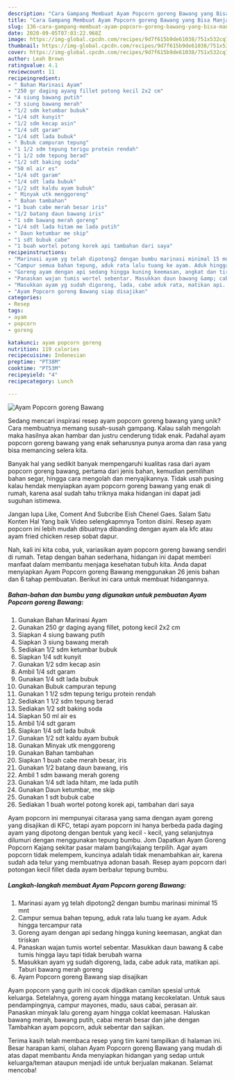```yaml
---
description: "Cara Gampang Membuat Ayam Popcorn goreng Bawang yang Bisa Manjain Lidah"
title: "Cara Gampang Membuat Ayam Popcorn goreng Bawang yang Bisa Manjain Lidah"
slug: 136-cara-gampang-membuat-ayam-popcorn-goreng-bawang-yang-bisa-manjain-lidah
date: 2020-09-05T07:03:22.968Z
image: https://img-global.cpcdn.com/recipes/9d7f615b9de61038/751x532cq70/ayam-popcorn-goreng-bawang-foto-resep-utama.jpg
thumbnail: https://img-global.cpcdn.com/recipes/9d7f615b9de61038/751x532cq70/ayam-popcorn-goreng-bawang-foto-resep-utama.jpg
cover: https://img-global.cpcdn.com/recipes/9d7f615b9de61038/751x532cq70/ayam-popcorn-goreng-bawang-foto-resep-utama.jpg
author: Leah Brown
ratingvalue: 4.1
reviewcount: 11
recipeingredient:
- " Bahan Marinasi Ayam"
- "250 gr daging ayang fillet potong kecil 2x2 cm"
- "4 siung bawang putih"
- "3 siung bawang merah"
- "1/2 sdm ketumbar bubuk"
- "1/4 sdt kunyit"
- "1/2 sdm kecap asin"
- "1/4 sdt garam"
- "1/4 sdt lada bubuk"
- " Bubuk campuran tepung"
- "1 1/2 sdm tepung terigu protein rendah"
- "1 1/2 sdm tepung berad"
- "1/2 sdt baking soda"
- "50 ml air es"
- "1/4 sdt garam"
- "1/4 sdt lada bubuk"
- "1/2 sdt kaldu ayam bubuk"
- " Minyak utk menggoreng"
- " Bahan tambahan"
- "1 buah cabe merah besar iris"
- "1/2 batang daun bawang iris"
- "1 sdm bawang merah goreng"
- "1/4 sdt lada hitam me lada putih"
- " Daun ketumbar me skip"
- "1 sdt bubuk cabe"
- "1 buah wortel potong korek api tambahan dari saya"
recipeinstructions:
- "Marinasi ayam yg telah dipotong2 dengan bumbu marinasi minimal 15 mnt"
- "Campur semua bahan tepung, aduk rata lalu tuang ke ayam. Aduk hingga tercampur rata"
- "Goreng ayam dengan api sedang hingga kuning keemasan, angkat dan tiriskan"
- "Panaskan wajan tumis wortel sebentar. Masukkan daun bawang &amp; cabe tumis hingga layu tapi tidak berubah warna"
- "Masukkan ayam yg sudah digoreng, lada, cabe aduk rata, matikan api. Taburi bawang merah goreng"
- "Ayam Popcorn goreng Bawang siap disajikan"
categories:
- Resep
tags:
- ayam
- popcorn
- goreng

katakunci: ayam popcorn goreng 
nutrition: 119 calories
recipecuisine: Indonesian
preptime: "PT38M"
cooktime: "PT53M"
recipeyield: "4"
recipecategory: Lunch

---
```



![Ayam Popcorn goreng Bawang](https://img-global.cpcdn.com/recipes/9d7f615b9de61038/751x532cq70/ayam-popcorn-goreng-bawang-foto-resep-utama.jpg)

Sedang mencari inspirasi resep ayam popcorn goreng bawang yang unik? Cara membuatnya memang susah-susah gampang. Kalau salah mengolah maka hasilnya akan hambar dan justru cenderung tidak enak. Padahal ayam popcorn goreng bawang yang enak seharusnya punya aroma dan rasa yang bisa memancing selera kita.

Banyak hal yang sedikit banyak mempengaruhi kualitas rasa dari ayam popcorn goreng bawang, pertama dari jenis bahan, kemudian pemilihan bahan segar, hingga cara mengolah dan menyajikannya. Tidak usah pusing kalau hendak menyiapkan ayam popcorn goreng bawang yang enak di rumah, karena asal sudah tahu triknya maka hidangan ini dapat jadi suguhan istimewa.

Jangan lupa Like, Coment And Subcribe Eish Chenel Gaes. Salam Satu Konten Hal Yang baik Video selengkapmnya Tonton disini. Resep ayam popcorn ini lebih mudah dibuatnya dibanding dengan ayam ala kfc atau ayam fried chicken resep sobat dapur.


Nah, kali ini kita coba, yuk, variasikan ayam popcorn goreng bawang sendiri di rumah. Tetap dengan bahan sederhana, hidangan ini dapat memberi manfaat dalam membantu menjaga kesehatan tubuh kita. Anda dapat menyiapkan Ayam Popcorn goreng Bawang menggunakan 26 jenis bahan dan 6 tahap pembuatan. Berikut ini cara untuk membuat hidangannya.

<!--inarticleads1-->

##### Bahan-bahan dan bumbu yang digunakan untuk pembuatan Ayam Popcorn goreng Bawang:

1. Gunakan  Bahan Marinasi Ayam
1. Gunakan 250 gr daging ayang fillet, potong kecil 2x2 cm
1. Siapkan 4 siung bawang putih
1. Siapkan 3 siung bawang merah
1. Sediakan 1/2 sdm ketumbar bubuk
1. Siapkan 1/4 sdt kunyit
1. Gunakan 1/2 sdm kecap asin
1. Ambil 1/4 sdt garam
1. Gunakan 1/4 sdt lada bubuk
1. Gunakan  Bubuk campuran tepung
1. Gunakan 1 1/2 sdm tepung terigu protein rendah
1. Sediakan 1 1/2 sdm tepung berad
1. Sediakan 1/2 sdt baking soda
1. Siapkan 50 ml air es
1. Ambil 1/4 sdt garam
1. Siapkan 1/4 sdt lada bubuk
1. Gunakan 1/2 sdt kaldu ayam bubuk
1. Gunakan  Minyak utk menggoreng
1. Gunakan  Bahan tambahan
1. Siapkan 1 buah cabe merah besar, iris
1. Gunakan 1/2 batang daun bawang, iris
1. Ambil 1 sdm bawang merah goreng
1. Gunakan 1/4 sdt lada hitam, me lada putih
1. Gunakan  Daun ketumbar, me skip
1. Gunakan 1 sdt bubuk cabe
1. Sediakan 1 buah wortel potong korek api, tambahan dari saya


Ayam popcorn ini mempunyai citarasa yang sama dengan ayam goreng yang disajikan di KFC, tetapi ayam popcorn ini hanya berbeda pada daging ayam yang dipotong dengan bentuk yang kecil - kecil, yang selanjutnya dilumuri dengan menggunakan tepung bumbu. Jom Dapatkan Ayam Goreng Popcorn Kajang sekitar pasar malam bangi/kajang terpilih. Agar ayam popcorn tidak melempem, kuncinya adalah tidak menambahkan air, karena sudah ada telur yang membuatnya adonan basah. Resep ayam popcorn dari potongan kecil fillet dada ayam berbalur tepung bumbu. 

<!--inarticleads2-->

##### Langkah-langkah membuat Ayam Popcorn goreng Bawang:

1. Marinasi ayam yg telah dipotong2 dengan bumbu marinasi minimal 15 mnt
1. Campur semua bahan tepung, aduk rata lalu tuang ke ayam. Aduk hingga tercampur rata
1. Goreng ayam dengan api sedang hingga kuning keemasan, angkat dan tiriskan
1. Panaskan wajan tumis wortel sebentar. Masukkan daun bawang &amp; cabe tumis hingga layu tapi tidak berubah warna
1. Masukkan ayam yg sudah digoreng, lada, cabe aduk rata, matikan api. Taburi bawang merah goreng
1. Ayam Popcorn goreng Bawang siap disajikan


Ayam popcorn yang gurih ini cocok dijadikan camilan spesial untuk keluarga. Setelahnya, goreng ayam hingga matang kecokelatan. Untuk saus pendampingnya, campur mayones, madu, saus cabai, perasan air. Panaskan minyak lalu goreng ayam hingga coklat keemasan. Haluskan bawang merah, bawang putih, cabai merah besar dan jahe dengan Tambahkan ayam popcorn, aduk sebentar dan sajikan. 

Terima kasih telah membaca resep yang tim kami tampilkan di halaman ini. Besar harapan kami, olahan Ayam Popcorn goreng Bawang yang mudah di atas dapat membantu Anda menyiapkan hidangan yang sedap untuk keluarga/teman ataupun menjadi ide untuk berjualan makanan. Selamat mencoba!

